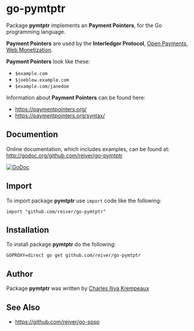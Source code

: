 # go-pymtptr

Package **pymtptr** implements an **Payment Pointers**, for the Go programming language.

**Payment Pointers** are used by the **Interledger Protocol**, [Open Payments](https://openpayments.dev/), [Web Monetization](https://webmonetization.org/).

**Payment Pointers** look like these:

* `$example.com`
* `$joeblow.example.com`
* `$example.com/janedoe`

Information about **Payment Pointers** can be found here:

* https://paymentpointers.org/
* https://paymentpointers.org/syntax/

## Documention

Online documentation, which includes examples, can be found at: http://godoc.org/github.com/reiver/go-pymtptr

[![GoDoc](https://godoc.org/github.com/reiver/go-pymtptr?status.svg)](https://godoc.org/github.com/reiver/go-pymtptr)

## Import

To import package **pymtptr** use `import` code like the following:
```
import "github.com/reiver/go-pymtptr"
```

## Installation

To install package **pymtptr** do the following:
```
GOPROXY=direct go get github.com/reiver/go-pymtptr
```

## Author

Package **pymtptr** was written by [Charles Iliya Krempeaux](http://reiver.link)

## See Also

* https://github.com/reiver/go-spsp
